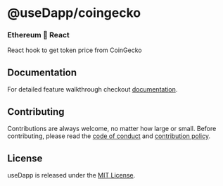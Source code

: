 # @useDapp/coingecko

### Ethereum 🤝 React

React hook to get token price from CoinGecko

## Documentation

For detailed feature walkthrough checkout [documentation](https://usedapp.readthedocs.io/en/latest/coingecko.html).

## Contributing

Contributions are always welcome, no matter how large or small. Before contributing, please read the [code of conduct](https://github.com/EthWorks/useDapp/blob/master/CODE_OF_CONDUCT.md) and [contribution policy](https://github.com/EthWorks/useDapp/blob/master/CONTRIBUTION.md).

## License

useDapp is released under the [MIT License](https://opensource.org/licenses/MIT).
